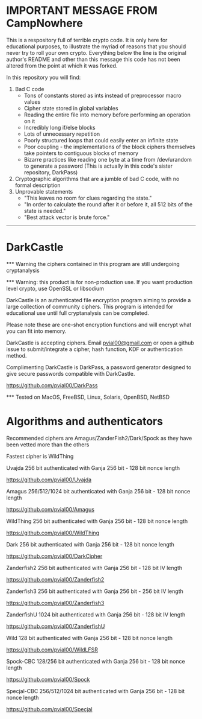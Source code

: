 # IMPORTANT MESSAGE FROM CampNowhere

This is a respository full of terrible crypto code. It is only here for educational purposes, to illustrate the myriad of reasons that you should never try to roll your own crypto. Everything below the line is the original author's README and other than this message this code has not been altered from the point at which it was forked. 

In this repository you will find:

1. Bad C code
    * Tons of constants stored as ints instead of preprocessor macro values
    * Cipher state stored in global variables
    * Reading the entire file into memory before performing an operation on it
    * Incredibly long if/else blocks
    * Lots of unnecessary repetition
    * Poorly structured loops that could easily enter an infinite state
    * Poor coupling - the implementations of the block ciphers themselves take pointers to contiguous blocks of memory
    * Bizarre practices like reading one byte at a time from /dev/urandom to generate a password (This is actually in this code's sister repository, DarkPass)
2. Cryptographic algorithms that are a jumble of bad C code, with no formal description
3. Unprovable statements
    * "This leaves no room for clues regarding the state."
    * "In order to calculate the round after it or before it, all 512 bits of the state is needed."
    * "Best attack vector is brute force."
    
---

# DarkCastle

*** Warning the ciphers contained in this program are still undergoing cryptanalysis

*** Warning: this product is for non-production use.  If you want production level crypto, use OpenSSL or libsodium

DarkCastle is an authenticated file encryption program aiming to provide a large collection of community ciphers.  This program is intended for educational use until full cryptanalysis can be completed.

Please note these are one-shot encryption functions and will encrypt what you can fit into memory.

DarkCastle is accepting ciphers.  Email pvial00@gmail.com or open a github issue to submit/integrate a cipher, hash function, KDF or authentication method.

Complimenting DarkCastle is DarkPass, a password generator designed to give secure passwords compatible with DarkCastle.

https://github.com/pvial00/DarkPass

*** Tested on MacOS, FreeBSD, Linux, Solaris, OpenBSD, NetBSD


# Algorithms and authenticators

Recommended ciphers are Amagus/ZanderFish2/Dark/Spock as they have been vetted more than the others

Fastest cipher is WildThing

Uvajda 256 bit authenticated with Ganja 256 bit - 128 bit nonce length

https://github.com/pvial00/Uvajda

Amagus 256/512/1024 bit authenticated with Ganja 256 bit - 128 bit nonce length

https://github.com/pvial00/Amagus

WildThing 256 bit authenticated with Ganja 256 bit - 128 bit nonce length

https://github.com/pvial00/WildThing

Dark 256 bit authenticated with Ganja 256 bit - 128 bit nonce length

https://github.com/pvial00/DarkCipher

Zanderfish2 256 bit authenticated with Ganja 256 bit - 128 bit IV length

https://github.com/pvial00/Zanderfish2

Zanderfish3 256 bit authenticated with Ganja 256 bit - 256 bit IV length

https://github.com/pvial00/Zanderfish3

ZanderfishU 1024 bit authenticated with Ganja 256 bit - 128 bit IV length

https://github.com/pvial00/ZanderfishU

Wild 128 bit authenticated with Ganja 256 bit - 128 bit nonce length

https://github.com/pvial00/WildLFSR

Spock-CBC 128/256 bit authenticated with Ganja 256 bit - 128 bit nonce length

https://github.com/pvial00/Spock

Specjal-CBC 256/512/1024 bit authenticated with Ganja 256 bit - 128 bit nonce length

https://github.com/pvial00/Specjal
